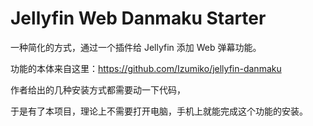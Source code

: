 # Jellyfin Web Danmaku Starter


一种简化的方式，通过一个插件给 Jellyfin 添加 Web 弹幕功能。

功能的本体来自这里：https://github.com/Izumiko/jellyfin-danmaku

作者给出的几种安装方式都需要动一下代码，

于是有了本项目，理论上不需要打开电脑，手机上就能完成这个功能的安装。


